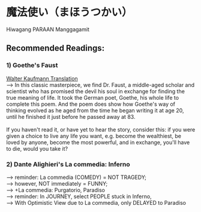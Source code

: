 # 魔法使い（まほうつかい）
Hiwagang PARAAN Manggagamit

## Recommended Readings:
### 1) Goethe's Faust
[Walter Kaufmann Translation](https://www.amazon.com/Johann-Wolfgang-Von-Goethe-11-4-1962/dp/B00HTKDSIA)<br/>
--> In this classic masterpiece, we find Dr. Faust, a middle-aged scholar and scientist who has promised the devil his soul in exchange for finding the true meaning of life. It took the German poet, Goethe, his whole life to complete this poem. And the poem does show how Goethe's way of thinking evolved as he aged from the time he began writing it at age 20, until he finished it just before he passed away at 83.<br>
<br>If you haven't read it, or have yet to hear the story, consider this: if you were given a choice to live any life you want, e.g. become the wealthiest, be loved by anyone, become the most powerful, and in exchange, you\'ll have to die, would you take it?

### 2) Dante Alighieri's La commedia: Inferno
--> reminder: La commedia (COMEDY) = NOT TRAGEDY;<br/>
--> however, NOT immediately = FUNNY;<br/>
--> +La commedia: Purgatorio, Paradiso<br/>
--> reminder: In JOURNEY, select PEOPLE stuck in Inferno,<br/>
--> With Optimistic View due to La commedia, only DELAYED to Paradiso

